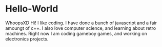 # Hello-World
WhoopsXD
Hi! I like coding. I have done a bunch of javascript and a fair amoungt of c++. I also love computer science, and learning about retro machines. Right now I am coding gameboy games, and working on electronics projects.
